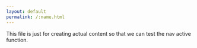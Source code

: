```yaml
---
layout: default
permalink: /:name.html
---
```

This file is just for creating actual content so that we can test the nav active function.
